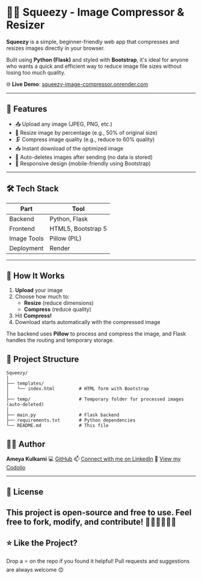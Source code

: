 
# 🍋‍🟩 Squeezy - Image Compressor & Resizer

**Squeezy** is a simple, beginner-friendly web app that compresses and resizes images directly in your browser.

Built using **Python (Flask)** and styled with **Bootstrap**, it's ideal for anyone who wants a quick and efficient way to reduce image file sizes without losing too much quality.

🌐 **Live Demo**: [squeezy-image-compressor.onrender.com](https://squeezy-image-compressor.onrender.com)

---

## 📸 Features

- 📤 Upload any image (JPEG, PNG, etc.)
- 📏 Resize image by percentage (e.g., 50% of original size)
- 🗜️ Compress image quality (e.g., reduce to 60% quality)
- 📥 Instant download of the optimized image
- 🧹 Auto-deletes images after sending (no data is stored)
- 📱 Responsive design (mobile-friendly using Bootstrap)

---

## 🛠️ Tech Stack

| Part        | Tool           |
|-------------|----------------|
| Backend     | Python, Flask  |
| Frontend    | HTML5, Bootstrap 5 |
| Image Tools | Pillow (PIL)   |
| Deployment  | Render         |

---

## 🚀 How It Works

1. **Upload** your image
2. Choose how much to:
   - **Resize** (reduce dimensions)
   - **Compress** (reduce quality)
3. Hit **Compress!**
4. Download starts automatically with the compressed image

The backend uses **Pillow** to process and compress the image, and Flask handles the routing and temporary storage.

## 🧰 Project Structure
```
Squeezy/
│
├── templates/
│   └── index.html         # HTML form with Bootstrap
│
├── temp/                  # Temporary folder for processed images (auto-deleted)
│
├── main.py                # Flask backend
├── requirements.txt       # Python dependencies
└── README.md              # This file
```

## 🙋‍♂️ Author

**Ameya Kulkarni**
💻 [ GitHub](https://github.com/Ameya79)
📫 [Connect with me on LinkedIn](https://www.linkedin.com/in/ameya-kulkarni-a31b74246)
🎯 [View my Codolio](https://codolio.com/profile/Ameya%20Kulkarni)

---

## 📜 License

This project is open-source and free to use.
Feel free to fork, modify, and contribute!
🍋‍🟩🍋‍🟩🍋‍🟩
---

## ⭐ Like the Project?

Drop a ⭐ on the repo if you found it helpful!
Pull requests and suggestions are always welcome 😊
